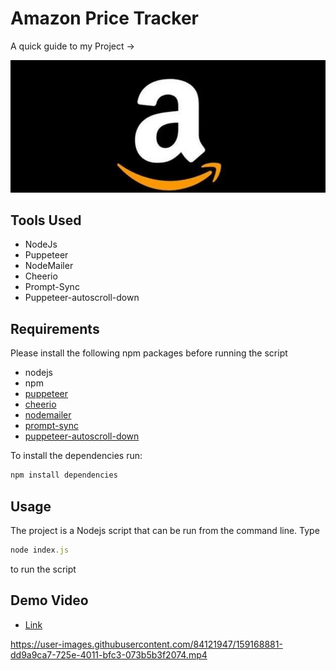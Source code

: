# Amazon Price Tracker

A quick guide to my Project ->

<img src ="/1.webp">


## Tools Used

- NodeJs
- Puppeteer
- NodeMailer
- Cheerio
- Prompt-Sync
- Puppeteer-autoscroll-down

## Requirements

Please install the following npm packages before running the script

- nodejs
- npm
- [puppeteer](https://npmjs.com/puppeteer)
- [cheerio](https://npmjs.com/cheerio)
- [nodemailer](https://nodemailer.com/about/)
- [prompt-sync](https://www.npmjs.com/package/prompt-sync)
- [puppeteer-autoscroll-down](https://www.npmjs.com/package/puppeteer-autoscroll-down)

To install the dependencies run:

```js
npm install dependencies
```

## Usage

The project is a Nodejs script that can be run from the command line.
Type 

```js
node index.js
``` 
to run the script

## Demo Video
- [Link](https://streamable.com/3zzzhr)

https://user-images.githubusercontent.com/84121947/159168881-dd9a9ca7-725e-4011-bfc3-073b5b3f2074.mp4